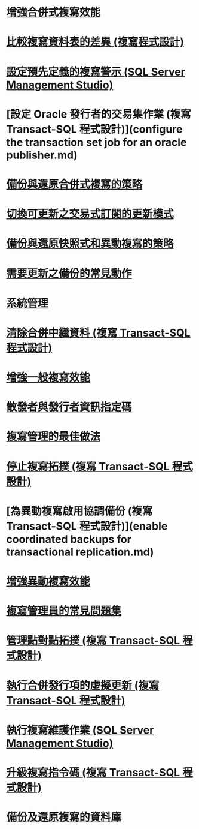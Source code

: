 # [增強合併式複寫效能](enhance-merge-replication-performance.md)
# [比較複寫資料表的差異 (複寫程式設計)](compare-replicated-tables-for-differences-replication-programming.md)
# [設定預先定義的複寫警示 (SQL Server Management Studio)](configure-predefined-replication-alerts-sql-server-management-studio.md)
# [設定 Oracle 發行者的交易集作業 (複寫 Transact-SQL 程式設計)](configure the transaction set job for an oracle publisher.md)
# [備份與還原合併式複寫的策略](strategies-for-backing-up-and-restoring-merge-replication.md)
# [切換可更新之交易式訂閱的更新模式](switch-between-update-modes-for-an-updatable-transactional-subscription.md)
# [備份與還原快照式和異動複寫的策略](strategies-for-backing-up-and-restoring-snapshot-and-transactional-replication.md)
# [需要更新之備份的常見動作](common-actions-requiring-an-updated-backup.md)
# [系統管理](administration-replication.md)
# [清除合併中繼資料 (複寫 Transact-SQL 程式設計)](clean-up-merge-metadata-replication-transact-sql-programming.md)
# [增強一般複寫效能](enhance-general-replication-performance.md)
# [散發者與發行者資訊指定碼](distributor-and-publisher-information-script.md)
# [複寫管理的最佳做法](best-practices-for-replication-administration.md)
# [停止複寫拓撲 (複寫 Transact-SQL 程式設計)](quiesce-a-replication-topology-replication-transact-sql-programming.md)
# [為異動複寫啟用協調備份 (複寫 Transact-SQL 程式設計)](enable coordinated backups for transactional replication.md)
# [增強異動複寫效能](enhance-transactional-replication-performance.md)
# [複寫管理員的常見問題集](frequently-asked-questions-for-replication-administrators.md)
# [管理點對點拓撲 (複寫 Transact-SQL 程式設計)](administer-a-peer-to-peer-topology-replication-transact-sql-programming.md)
# [執行合併發行項的虛擬更新 (複寫 Transact-SQL 程式設計)](perform-a-dummy-update-for-a-merge-article-replication-transact-sql-programming.md)
# [執行複寫維護作業 (SQL Server Management Studio)](run-replication-maintenance-jobs-sql-server-management-studio.md)
# [升級複寫指令碼 (複寫 Transact-SQL 程式設計)](upgrade-replication-scripts-replication-transact-sql-programming.md)
# [備份及還原複寫的資料庫](back-up-and-restore-replicated-databases.md)
